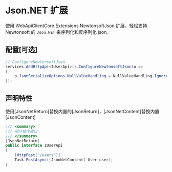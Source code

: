 # Json.NET 扩展

使用 WebApiClientCore.Extensions.NewtonsoftJson 扩展，轻松支持 Newtonsoft 的 `Json.NET` 来序列化和反序列化 json。

## 配置[可选]

```csharp
// ConfigureNewtonsoftJson
services.AddHttpApi<IUserApi>().ConfigureNewtonsoftJson(o =>
{
    o.JsonSerializeOptions.NullValueHandling = NullValueHandling.Ignore;
});
```

## 声明特性

使用[JsonNetReturn]替换内置的[JsonReturn]，[JsonNetContent]替换内置[JsonContent]

```csharp
/// <summary>
/// 用户操作接口
/// </summary>
[JsonNetReturn]
public interface IUserApi
{
    [HttpPost("/users")]
    Task PostAsync([JsonNetContent] User user);
}
```
